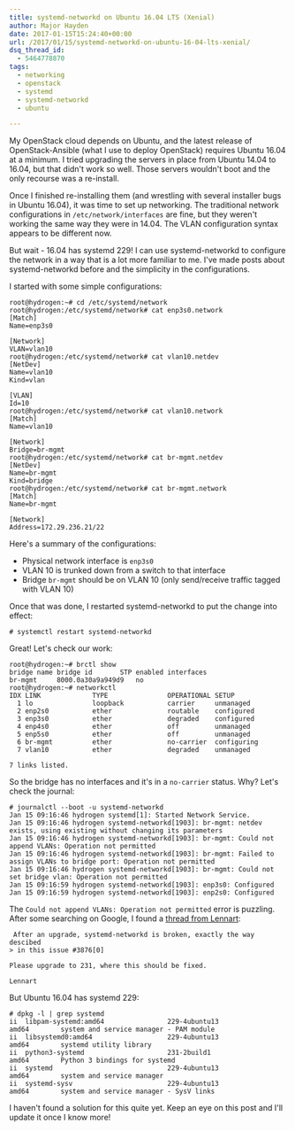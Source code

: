 ```yaml
---
title: systemd-networkd on Ubuntu 16.04 LTS (Xenial)
author: Major Hayden
date: 2017-01-15T15:24:40+00:00
url: /2017/01/15/systemd-networkd-on-ubuntu-16-04-lts-xenial/
dsq_thread_id:
  - 5464778870
tags:
  - networking
  - openstack
  - systemd
  - systemd-networkd
  - ubuntu

---
```

My OpenStack cloud depends on Ubuntu, and the latest release of OpenStack-Ansible (what I use to deploy OpenStack) requires Ubuntu 16.04 at a minimum. I tried upgrading the servers in place from Ubuntu 14.04 to 16.04, but that didn't work so well. Those servers wouldn't boot and the only recourse was a re-install.

Once I finished re-installing them (and wrestling with several installer bugs in Ubuntu 16.04), it was time to set up networking. The traditional network configurations in `/etc/network/interfaces` are fine, but they weren't working the same way they were in 14.04. The VLAN configuration syntax appears to be different now.

But wait - 16.04 has systemd 229! I can use systemd-networkd to configure the network in a way that is a lot more familiar to me. I've made posts about systemd-networkd before and the simplicity in the configurations.

I started with some simple configurations:

```
root@hydrogen:~# cd /etc/systemd/network
root@hydrogen:/etc/systemd/network# cat enp3s0.network
[Match]
Name=enp3s0

[Network]
VLAN=vlan10
root@hydrogen:/etc/systemd/network# cat vlan10.netdev
[NetDev]
Name=vlan10
Kind=vlan

[VLAN]
Id=10
root@hydrogen:/etc/systemd/network# cat vlan10.network
[Match]
Name=vlan10

[Network]
Bridge=br-mgmt
root@hydrogen:/etc/systemd/network# cat br-mgmt.netdev
[NetDev]
Name=br-mgmt
Kind=bridge
root@hydrogen:/etc/systemd/network# cat br-mgmt.network
[Match]
Name=br-mgmt

[Network]
Address=172.29.236.21/22
```


Here's a summary of the configurations:

  * Physical network interface is `enp3s0`
  * VLAN 10 is trunked down from a switch to that interface
  * Bridge `br-mgmt` should be on VLAN 10 (only send/receive traffic tagged with VLAN 10)

Once that was done, I restarted systemd-networkd to put the change into effect:

```
# systemctl restart systemd-networkd
```


Great! Let's check our work:

```
root@hydrogen:~# brctl show
bridge name bridge id       STP enabled interfaces
br-mgmt     8000.0a30a9a949d9   no
root@hydrogen:~# networkctl
IDX LINK             TYPE               OPERATIONAL SETUP
  1 lo               loopback           carrier     unmanaged
  2 enp2s0           ether              routable    configured
  3 enp3s0           ether              degraded    configured
  4 enp4s0           ether              off         unmanaged
  5 enp5s0           ether              off         unmanaged
  6 br-mgmt          ether              no-carrier  configuring
  7 vlan10           ether              degraded    unmanaged

7 links listed.
```


So the bridge has no interfaces and it's in a `no-carrier` status. Why? Let's check the journal:

```
# journalctl --boot -u systemd-networkd
Jan 15 09:16:46 hydrogen systemd[1]: Started Network Service.
Jan 15 09:16:46 hydrogen systemd-networkd[1903]: br-mgmt: netdev exists, using existing without changing its parameters
Jan 15 09:16:46 hydrogen systemd-networkd[1903]: br-mgmt: Could not append VLANs: Operation not permitted
Jan 15 09:16:46 hydrogen systemd-networkd[1903]: br-mgmt: Failed to assign VLANs to bridge port: Operation not permitted
Jan 15 09:16:46 hydrogen systemd-networkd[1903]: br-mgmt: Could not set bridge vlan: Operation not permitted
Jan 15 09:16:59 hydrogen systemd-networkd[1903]: enp3s0: Configured
Jan 15 09:16:59 hydrogen systemd-networkd[1903]: enp2s0: Configured
```


The `Could not append VLANs: Operation not permitted` error is puzzling. After some searching on Google, I found a [thread from Lennart][1]:

```
 After an upgrade, systemd-networkd is broken, exactly the way descibed
> in this issue #3876[0]

Please upgrade to 231, where this should be fixed.

Lennart
```


But Ubuntu 16.04 has systemd 229:

```
# dpkg -l | grep systemd
ii  libpam-systemd:amd64                229-4ubuntu13                      amd64        system and service manager - PAM module
ii  libsystemd0:amd64                   229-4ubuntu13                      amd64        systemd utility library
ii  python3-systemd                     231-2build1                        amd64        Python 3 bindings for systemd
ii  systemd                             229-4ubuntu13                      amd64        system and service manager
ii  systemd-sysv                        229-4ubuntu13                      amd64        system and service manager - SysV links
```


I haven't found a solution for this quite yet. Keep an eye on this post and I'll update it once I know more!

 [1]: https://lists.freedesktop.org/archives/systemd-devel/2016-August/037385.html
